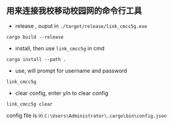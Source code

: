 ## 用来连接我校移动校园网的命令行工具

- release , ouput in `./target/release/link_cmcc5g.exe`
```shell
cargo build --release
```
- install, then use `link_cmcc5g` in cmd
```shell
cargo install --path .
```

- use, will prompt for username and password
```shell
link_cmcc5g
```

- clear config, enter y/n to clear config
```shell
link_cmcc5g clear
```

config file is in `C:\Users\Administrator\.cargo\bin\config.json`
